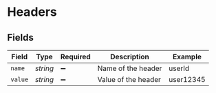 # Headers


## Fields

| Field               | Type                | Required            | Description         | Example             |
| ------------------- | ------------------- | ------------------- | ------------------- | ------------------- |
| `name`              | *string*            | :heavy_minus_sign:  | Name of the header  | userId              |
| `value`             | *string*            | :heavy_minus_sign:  | Value of the header | user12345           |